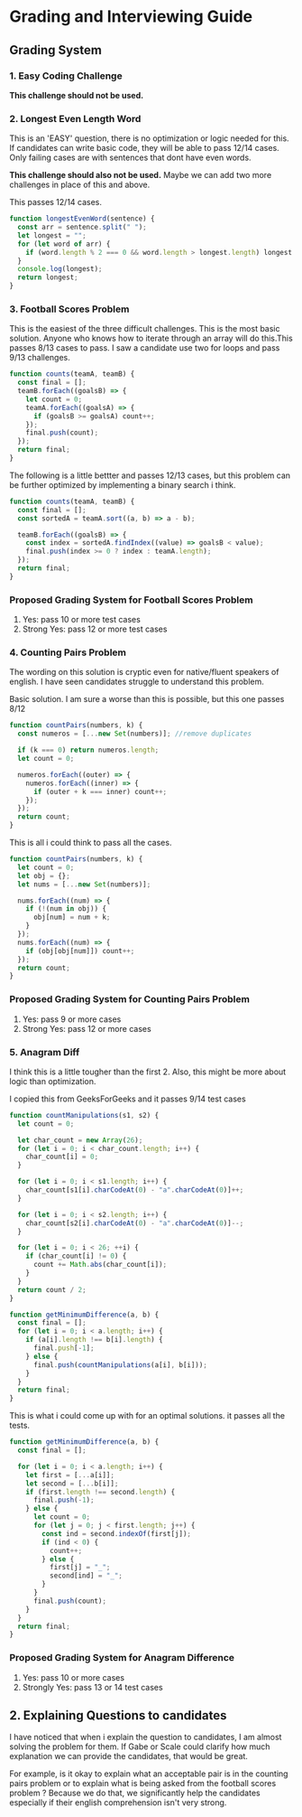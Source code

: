 # Grading and Interviewing Guide

## Grading System

### 1. Easy Coding Challenge
**This challenge should not be used.** 

### 2. Longest Even Length Word
This is an 'EASY' question, there is no optimization or logic needed for this. If candidates can write basic code, they will be able to pass 12/14 cases. Only failing cases are with sentences that dont have even words.

**This challenge should also not be used.** Maybe we can add two more challenges in place of this and above. 

This passes 12/14 cases.

```javascript
function longestEvenWord(sentence) {
  const arr = sentence.split(" ");
  let longest = "";
  for (let word of arr) {
    if (word.length % 2 === 0 && word.length > longest.length) longest = word;
  }
  console.log(longest);
  return longest;
}
```

### 3. Football Scores Problem
This is the easiest of the three difficult challenges. 
This is the most basic solution. Anyone who knows how to iterate through an array will do this.This passes 8/13 cases to pass. I saw a candidate use two for loops and pass 9/13 challenges.

```javascript
function counts(teamA, teamB) {
  const final = [];
  teamB.forEach((goalsB) => {
    let count = 0;
    teamA.forEach((goalsA) => {
      if (goalsB >= goalsA) count++;
    });
    final.push(count);
  });
  return final;
}
```

The following is a little bettter and passes 12/13 cases, but this problem can be further optimized by implementing a binary search i think.

```javascript
function counts(teamA, teamB) {
  const final = [];
  const sortedA = teamA.sort((a, b) => a - b);

  teamB.forEach((goalsB) => {
    const index = sortedA.findIndex((value) => goalsB < value);
    final.push(index >= 0 ? index : teamA.length);
  });
  return final;
}
```

### Proposed Grading System for Football Scores Problem

1. Yes: pass 10 or more test cases
2. Strong Yes: pass 12 or more test cases

### 4. Counting Pairs Problem

The wording on this solution is cryptic even for native/fluent speakers of english. I have seen candidates struggle to understand this problem. 

Basic solution. I am sure a worse than this is possible, but this one passes 8/12

```javascript
function countPairs(numbers, k) {
  const numeros = [...new Set(numbers)]; //remove duplicates

  if (k === 0) return numeros.length;
  let count = 0;

  numeros.forEach((outer) => {
    numeros.forEach((inner) => {
      if (outer + k === inner) count++;
    });
  });
  return count;
}
```

This is all i could think to pass all the cases.

```javascript
function countPairs(numbers, k) {
  let count = 0;
  let obj = {};
  let nums = [...new Set(numbers)];

  nums.forEach((num) => {
    if (!(num in obj)) {
      obj[num] = num + k;
    }
  });
  nums.forEach((num) => {
    if (obj[obj[num]]) count++;
  });
  return count;
}
```

### Proposed Grading System for Counting Pairs Problem

1. Yes: pass 9 or more cases
2. Strong Yes: pass 12 or more cases

### 5. Anagram Diff

I think this is a little tougher than the first 2. Also, this might be more about logic than optimization.

I copied this from GeeksForGeeks and it passes 9/14 test cases

```javascript
function countManipulations(s1, s2) {
  let count = 0;

  let char_count = new Array(26);
  for (let i = 0; i < char_count.length; i++) {
    char_count[i] = 0;
  }

  for (let i = 0; i < s1.length; i++) {
    char_count[s1[i].charCodeAt(0) - "a".charCodeAt(0)]++;
  }

  for (let i = 0; i < s2.length; i++) {
    char_count[s2[i].charCodeAt(0) - "a".charCodeAt(0)]--;
  }

  for (let i = 0; i < 26; ++i) {
    if (char_count[i] != 0) {
      count += Math.abs(char_count[i]);
    }
  }
  return count / 2;
}

function getMinimumDifference(a, b) {
  const final = [];
  for (let i = 0; i < a.length; i++) {
    if (a[i].length !== b[i].length) {
      final.push[-1];
    } else {
      final.push(countManipulations(a[i], b[i]));
    }
  }
  return final;
}
```

This is what i could come up with for an optimal solutions. it passes all the tests.

```javascript
function getMinimumDifference(a, b) {
  const final = [];

  for (let i = 0; i < a.length; i++) {
    let first = [...a[i]];
    let second = [...b[i]];
    if (first.length !== second.length) {
      final.push(-1);
    } else {
      let count = 0;
      for (let j = 0; j < first.length; j++) {
        const ind = second.indexOf(first[j]);
        if (ind < 0) {
          count++;
        } else {
          first[j] = "_";
          second[ind] = "_";
        }
      }
      final.push(count);
    }
  }
  return final;
}
```

### Proposed Grading System for Anagram Difference

1. Yes: pass 10 or more cases
2. Strongly Yes: pass 13 or 14 test cases

## 2. Explaining Questions to candidates
I have noticed that when i explain the question to candidates, I am almost solving the problem for them. If Gabe or Scale could clarify how much explanation we can provide the candidates, that would be great. 

For example, is it okay to explain what an acceptable pair is in the counting pairs problem or to explain what is being asked from the football scores problem ? Because we do that, we significantly help the candidates especially if their english comprehension isn't very strong.
